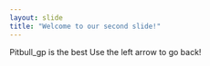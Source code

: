```yaml
---
layout: slide
title: "Welcome to our second slide!"
---
```

Pitbull_gp is the best
Use the left arrow to go back!
